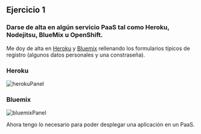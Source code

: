 ## Ejercicio 1

### Darse de alta en algún servicio PaaS tal como Heroku, Nodejitsu, BlueMix u OpenShift.

Me doy de alta en [Heroku](https://www.heroku.com/) y [Bluemix](https://console.ng.bluemix.net/) rellenando los formularios 
típicos de registro (algunos datos personales y una constraseña).

### Heroku

![herokuPanel](https://dl.dropboxusercontent.com/s/1gva3yhxe51qy7n/Captura%20de%20pantalla%202015-11-16%2020.31.45.png)

### Bluemix

![bluemixPanel](https://dl.dropboxusercontent.com/s/6gl7vwc3q1fjdx1/Captura%20de%20pantalla%202015-11-16%2020.38.13.png)


Ahora tengo lo necesario para poder desplegar una aplicación en un PaaS.